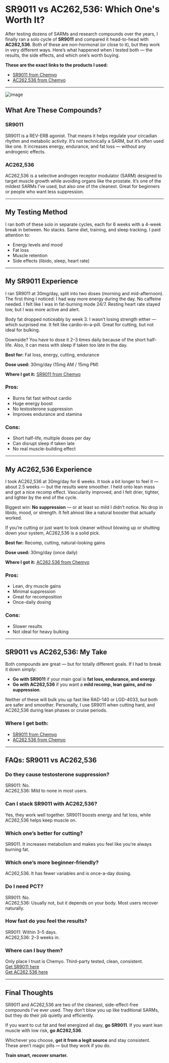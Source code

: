 <h1>SR9011 vs AC262,536: Which One's Worth It?</h1>

<p>After testing dozens of SARMs and research compounds over the years, I finally ran a solo cycle of <strong>SR9011</strong> and compared it head-to-head with <strong>AC262,536</strong>. Both of these are non-hormonal (or close to it), but they work in very different ways. Here’s what happened when I tested both — the results, the side effects, and which one’s worth buying.</p>

<p><strong>These are the exact links to the products I used:</strong></p>

<ul>
  <li><a href="https://www.chemyo.com/sr9011/?campaign=github&ref=166" target="_blank" rel="nofollow">SR9011 from Chemyo</a></li>
  <li><a href="https://www.chemyo.com/product/ac-262-solution/?campaign=github&ref=166" target="_blank" rel="nofollow">AC262,536 from Chemyo</a></li>
</ul>

<hr>

![image](https://github.com/user-attachments/assets/7623f683-03dd-443a-a048-28155f719e01)

<h2>What Are These Compounds?</h2>

<h3>SR9011</h3>
<p>SR9011 is a REV-ERB agonist. That means it helps regulate your circadian rhythm and metabolic activity. It’s not technically a SARM, but it’s often used like one. It increases energy, endurance, and fat loss — without any androgenic effects.</p>

<h3>AC262,536</h3>
<p>AC262,536 is a selective androgen receptor modulator (SARM) designed to target muscle growth while avoiding organs like the prostate. It’s one of the mildest SARMs I’ve used, but also one of the cleanest. Great for beginners or people who want less suppression.</p>

<hr>

<h2>My Testing Method</h2>

<p>I ran both of these solo in separate cycles, each for 6 weeks with a 4-week break in between. No stacks. Same diet, training, and sleep tracking. I paid attention to:</p>

<ul>
  <li>Energy levels and mood</li>
  <li>Fat loss</li>
  <li>Muscle retention</li>
  <li>Side effects (libido, sleep, heart rate)</li>
</ul>

<hr>

<h2>My SR9011 Experience</h2>

<p>I ran SR9011 at 30mg/day, split into two doses (morning and mid-afternoon). The first thing I noticed: I had way more energy during the day. No caffeine needed. I felt like I was in fat-burning mode 24/7. Resting heart rate stayed low, but I was more active and alert.</p>

<p>Body fat dropped noticeably by week 3. I wasn’t losing strength either — which surprised me. It felt like cardio-in-a-pill. Great for cutting, but not ideal for bulking.</p>

<p>Downside? You have to dose it 2–3 times daily because of the short half-life. Also, it can mess with sleep if taken too late in the day.</p>

<p><strong>Best for:</strong> Fat loss, energy, cutting, endurance</p>

<p><strong>Dose used:</strong> 30mg/day (15mg AM / 15mg PM)</p>

<p><strong>Where I got it:</strong> <a href="https://www.chemyo.com/sr9011/?campaign=github&ref=166" target="_blank" rel="nofollow">SR9011 from Chemyo</a></p>

<h3>Pros:</h3>
<ul>
  <li>Burns fat fast without cardio</li>
  <li>Huge energy boost</li>
  <li>No testosterone suppression</li>
  <li>Improves endurance and stamina</li>
</ul>

<h3>Cons:</h3>
<ul>
  <li>Short half-life, multiple doses per day</li>
  <li>Can disrupt sleep if taken late</li>
  <li>No real muscle-building effect</li>
</ul>

<hr>

<h2>My AC262,536 Experience</h2>

<p>I took AC262,536 at 30mg/day for 6 weeks. It took a bit longer to feel it — about 2.5 weeks — but the results were smoother. I held onto lean mass and got a nice recomp effect. Vascularity improved, and I felt drier, tighter, and lighter by the end of the cycle.</p>

<p>Biggest win: <strong>No suppression</strong> — or at least so mild I didn’t notice. No drop in libido, mood, or strength. It felt almost like a natural booster that actually worked.</p>

<p>If you’re cutting or just want to look cleaner without blowing up or shutting down your system, AC262,536 is a solid pick.</p>

<p><strong>Best for:</strong> Recomp, cutting, natural-looking gains</p>

<p><strong>Dose used:</strong> 30mg/day (once daily)</p>

<p><strong>Where I got it:</strong> <a href="https://www.chemyo.com/product/ac-262-solution/?campaign=github&ref=166" target="_blank" rel="nofollow">AC262,536 from Chemyo</a></p>

<h3>Pros:</h3>
<ul>
  <li>Lean, dry muscle gains</li>
  <li>Minimal suppression</li>
  <li>Great for recomposition</li>
  <li>Once-daily dosing</li>
</ul>

<h3>Cons:</h3>
<ul>
  <li>Slower results</li>
  <li>Not ideal for heavy bulking</li>
</ul>

<hr>

<h2>SR9011 vs AC262,536: My Take</h2>

<p>Both compounds are great — but for totally different goals. If I had to break it down simply:</p>

<ul>
  <li><strong>Go with SR9011</strong> if your main goal is <strong>fat loss, endurance, and energy</strong>.</li>
  <li><strong>Go with AC262,536</strong> if you want a <strong>mild recomp, lean gains, and no suppression</strong>.</li>
</ul>

<p>Neither of these will bulk you up fast like RAD-140 or LGD-4033, but both are safer and smoother. Personally, I use SR9011 when cutting hard, and AC262,536 during lean phases or cruise periods.</p>

<h3>Where I get both:</h3>
<ul>
  <li><a href="https://www.chemyo.com/sr9011/?campaign=github&ref=166" target="_blank" rel="nofollow">SR9011 from Chemyo</a></li>
  <li><a href="https://www.chemyo.com/product/ac-262-solution/?campaign=github&ref=166" target="_blank" rel="nofollow">AC262,536 from Chemyo</a></li>
</ul>

<hr>

<h2>FAQs: SR9011 vs AC262,536</h2>

<h3>Do they cause testosterone suppression?</h3>
<p>SR9011: No.<br>
AC262,536: Mild to none in most users.</p>

<h3>Can I stack SR9011 with AC262,536?</h3>
<p>Yes, they work well together. SR9011 boosts energy and fat loss, while AC262,536 helps keep muscle on.</p>

<h3>Which one’s better for cutting?</h3>
<p>SR9011. It increases metabolism and makes you feel like you're always burning fat.</p>

<h3>Which one’s more beginner-friendly?</h3>
<p>AC262,536. It has fewer variables and is once-a-day dosing.</p>

<h3>Do I need PCT?</h3>
<p>SR9011: No.<br>
AC262,536: Usually not, but it depends on your body. Most users recover naturally.</p>

<h3>How fast do you feel the results?</h3>
<p>SR9011: Within 3–5 days.<br>
AC262,536: 2–3 weeks in.</p>

<h3>Where can I buy them?</h3>
<p>Only place I trust is Chemyo. Third-party tested, clean, consistent.<br>
<a href="https://www.chemyo.com/sr9011/?campaign=github&ref=166" target="_blank" rel="nofollow">Get SR9011 here</a><br>
<a href="https://www.chemyo.com/product/ac-262-solution/?campaign=github&ref=166" target="_blank" rel="nofollow">Get AC262,536 here</a></p>

<hr>

<h2>Final Thoughts</h2>

<p>SR9011 and AC262,536 are two of the cleanest, side-effect-free compounds I’ve ever used. They don’t blow you up like traditional SARMs, but they do their job quietly and efficiently.</p>

<p>If you want to cut fat and feel energized all day, <strong>go SR9011</strong>. If you want lean muscle with low risk, <strong>go AC262,536</strong>.</p>

<p>Whichever you choose, <strong>get it from a legit source</strong> and stay consistent. These aren’t magic pills — but they work if you do.</p>

<p><strong>Train smart, recover smarter.</strong></p>
